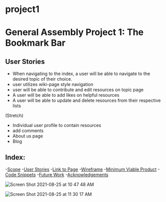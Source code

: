 # project1

# General Assembly Project 1: The Bookmark Bar
## User Stories
- When navigating to the index, a user will be able to navigate to the desired topic of their choice.
- user utilizes wiki-page style navigation
- user will be able to contribute and edit resources on topic page
- A user will be able to add likes on helpful resources
- A user will be able to update and delete resources from their respective lists



(Stretch)
- Individual user profile to contain resources
- add comments
- About us page
- Blog

## Index:

-[Scope](#Scope)
-[User Stories](#user-stories)
-[Link to Page](#link-to-page)
-[Wireframe](#wireframe)
-[Minimum Viable Product](#minimum-viable-product)
-[Code Snippets](#code-snippets)
-[Future Work](#future-work)
-[Acknowledgements](#acknowledgements)

![Screen Shot 2021-08-25 at 10 47 48 AM](https://user-images.githubusercontent.com/87847753/130840701-feecdfe3-310f-4788-8c13-8d837ef82853.png)

![Screen Shot 2021-08-25 at 11 30 17 AM](https://user-images.githubusercontent.com/87847753/130845934-e0182ed1-04c9-411e-a789-70fa788ea46d.png)

<!-- ## Scope


### Technologies UPDATE

This project is completed with:
 - HTML
 - CSS
 - Javascript
 - Express.js
 - MongoDB
 - Mongoose

## User Stories UPDATE

- sample text


## Link to Page UPDATE
- [page](url)

## Wireframe UPDATE

![Wireframe](url)

## Minimum Viable Product UPDATE
- Create


## Code Snippets UPDATE




## Future Work


## Acknowledgements -->
